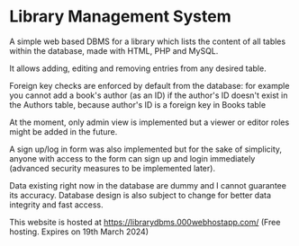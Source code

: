 <h1>Library Management System</h1>

A simple web based DBMS for a library which lists the content of all tables within the database, made with HTML, PHP and MySQL.

It allows adding, editing and removing entries from any desired table. 

Foreign key checks are enforced by default from the database: for example you cannot add a book's author (as an ID) if the author's ID doesn't exist in the Authors table, because author's ID is a foreign key in Books table

At the moment, only admin view is implemented but a viewer or editor roles might be added in the future.

A sign up/log in form was also implemented but for the sake of simplicity, anyone with access to the form can sign up and login immediately (advanced security measures to be implemented later).

Data existing right now in the database are dummy and I cannot guarantee its accuracy. Database design is also subject to change for better data integrity and fast access.

This website is hosted at https://librarydbms.000webhostapp.com/ (Free hosting. Expires on 19th March 2024)
